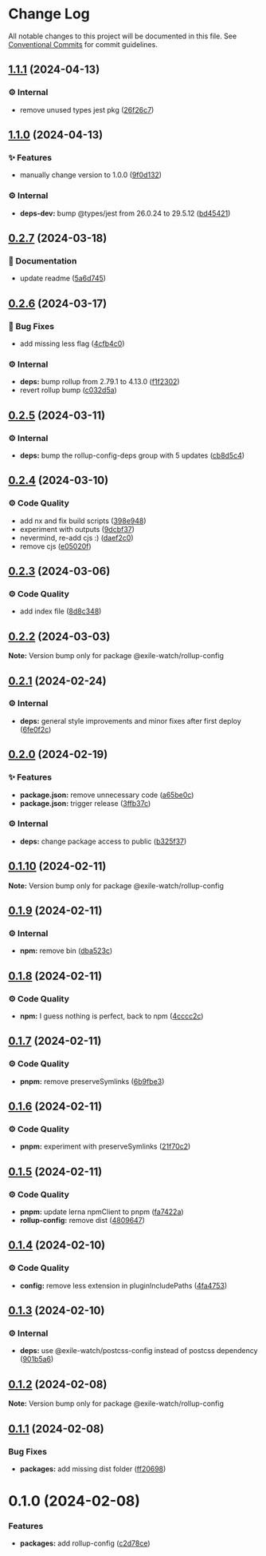 # Change Log

All notable changes to this project will be documented in this file.
See [Conventional Commits](https://conventionalcommits.org) for commit guidelines.

## [1.1.1](https://github.com/exile-watch/splinters/compare/@exile-watch/rollup-config@1.1.0...@exile-watch/rollup-config@1.1.1) (2024-04-13)


### ⚙️ Internal

* remove unused types jest pkg ([26f26c7](https://github.com/exile-watch/splinters/commit/26f26c7c7d8e9c5ae351f8cf04d6c4389a612f32))



## [1.1.0](https://github.com/exile-watch/splinters/compare/@exile-watch/rollup-config@0.2.7...@exile-watch/rollup-config@1.1.0) (2024-04-13)


### ✨ Features

* manually change version to 1.0.0 ([9f0d132](https://github.com/exile-watch/splinters/commit/9f0d1327ecfda3e8c7a10feee8fc4753a8fa347b))


### ⚙️ Internal

* **deps-dev:** bump @types/jest from 26.0.24 to 29.5.12 ([bd45421](https://github.com/exile-watch/splinters/commit/bd4542143fd1f87e3b2f0e383c92207d8c0b946b))



## [0.2.7](https://github.com/exile-watch/splinters/compare/@exile-watch/rollup-config@0.2.6...@exile-watch/rollup-config@0.2.7) (2024-03-18)


### 📄 Documentation

* update readme ([5a6d745](https://github.com/exile-watch/splinters/commit/5a6d745b01482110ecfb98e4981e8ef6d8f58724))



## [0.2.6](https://github.com/exile-watch/splinters/compare/@exile-watch/rollup-config@0.2.5...@exile-watch/rollup-config@0.2.6) (2024-03-17)


### 🐞 Bug Fixes

* add missing less flag ([4cfb4c0](https://github.com/exile-watch/splinters/commit/4cfb4c0e2e3e422fa4144938b1b03c11dece6153))


### ⚙️ Internal

* **deps:** bump rollup from 2.79.1 to 4.13.0 ([f1f2302](https://github.com/exile-watch/splinters/commit/f1f2302165de12ba724c4a66694b82562c1dcc3e))
* revert rollup bump ([c032d5a](https://github.com/exile-watch/splinters/commit/c032d5ab5bf1c0af2f3d36e6d1923b8e7e9c4186))



## [0.2.5](https://github.com/exile-watch/splinters/compare/@exile-watch/rollup-config@0.2.4...@exile-watch/rollup-config@0.2.5) (2024-03-11)


### ⚙️ Internal

* **deps:** bump the rollup-config-deps group with 5 updates ([cb8d5c4](https://github.com/exile-watch/splinters/commit/cb8d5c4ae8b57d7c711ffc6c4d04094ed5bac831))



## [0.2.4](https://github.com/exile-watch/splinters/compare/@exile-watch/rollup-config@0.2.3...@exile-watch/rollup-config@0.2.4) (2024-03-10)


### ⚙️ Code Quality

* add nx and fix build scripts ([398e948](https://github.com/exile-watch/splinters/commit/398e9482cc932566d39f1c627ce8803b3d4a8907))
* experiment with outputs ([9dcbf37](https://github.com/exile-watch/splinters/commit/9dcbf373be2fe1127bec423058052806f7e5b245))
* nevermind, re-add cjs :) ([daef2c0](https://github.com/exile-watch/splinters/commit/daef2c0d99034ed92349ea6111b0c7d7d23fd395))
* remove cjs ([e05020f](https://github.com/exile-watch/splinters/commit/e05020f44720bd355205120a60bd8a8eee5944de))



## [0.2.3](https://github.com/exile-watch/splinters/compare/@exile-watch/rollup-config@0.2.2...@exile-watch/rollup-config@0.2.3) (2024-03-06)


### ⚙️ Code Quality

* add index file ([8d8c348](https://github.com/exile-watch/splinters/commit/8d8c34882502b25c3bc5ec45a2bd2034c2cf988f))



## [0.2.2](https://github.com/exile-watch/splinters/compare/@exile-watch/rollup-config@0.2.1...@exile-watch/rollup-config@0.2.2) (2024-03-03)

**Note:** Version bump only for package @exile-watch/rollup-config





## [0.2.1](https://github.com/exile-watch/splinters/compare/@exile-watch/rollup-config@0.2.0...@exile-watch/rollup-config@0.2.1) (2024-02-24)


### ⚙️ Internal

* **deps:** general style improvements and minor fixes after first deploy ([6fe0f2c](https://github.com/exile-watch/splinters/commit/6fe0f2c7d514a8464f9f8b988b71e96dfc5a578f))



## [0.2.0](https://github.com/exile-watch/nucleus/compare/@exile-watch/rollup-config@0.1.10...@exile-watch/rollup-config@0.2.0) (2024-02-19)


### ✨ Features

* **package.json:** remove unnecessary code ([a65be0c](https://github.com/exile-watch/nucleus/commit/a65be0cc6934af4b63db3f6c5478b789afd991d5))
* **package.json:** trigger release ([3ffb37c](https://github.com/exile-watch/nucleus/commit/3ffb37cfb433f12ae0dcf1f5336e6bbfa22b0e9e))


### ⚙️ Internal

* **deps:** change package access to public ([b325f37](https://github.com/exile-watch/nucleus/commit/b325f372d27da37865ee70f26306f79a48944597))



## [0.1.10](https://github.com/exile-watch/nucleus/compare/@exile-watch/rollup-config@0.1.9...@exile-watch/rollup-config@0.1.10) (2024-02-11)

**Note:** Version bump only for package @exile-watch/rollup-config





## [0.1.9](https://github.com/exile-watch/nucleus/compare/@exile-watch/rollup-config@0.1.8...@exile-watch/rollup-config@0.1.9) (2024-02-11)


### ⚙️ Internal

* **npm:** remove bin ([dba523c](https://github.com/exile-watch/nucleus/commit/dba523c49282f8b0986197d2f88c8ef674cb834d))



## [0.1.8](https://github.com/exile-watch/nucleus/compare/@exile-watch/rollup-config@0.1.7...@exile-watch/rollup-config@0.1.8) (2024-02-11)


### ⚙️ Code Quality

* **npm:** I guess nothing is perfect, back to npm ([4cccc2c](https://github.com/exile-watch/nucleus/commit/4cccc2c3aebe22d0c99f260b22163aa715a7123a))



## [0.1.7](https://github.com/exile-watch/nucleus/compare/@exile-watch/rollup-config@0.1.6...@exile-watch/rollup-config@0.1.7) (2024-02-11)


### ⚙️ Code Quality

* **pnpm:** remove preserveSymlinks ([6b9fbe3](https://github.com/exile-watch/nucleus/commit/6b9fbe3138b4ac4ecd1c53186e6d27636a095eeb))



## [0.1.6](https://github.com/exile-watch/nucleus/compare/@exile-watch/rollup-config@0.1.5...@exile-watch/rollup-config@0.1.6) (2024-02-11)


### ⚙️ Code Quality

* **pnpm:** experiment with preserveSymlinks ([21f70c2](https://github.com/exile-watch/nucleus/commit/21f70c2fa6bd59ef184b743fa8b20740d10dac06))



## [0.1.5](https://github.com/exile-watch/nucleus/compare/@exile-watch/rollup-config@0.1.4...@exile-watch/rollup-config@0.1.5) (2024-02-11)


### ⚙️ Code Quality

* **pnpm:** update lerna npmClient to pnpm ([fa7422a](https://github.com/exile-watch/nucleus/commit/fa7422a2b874dd9ea651d635b9e89cecf24b20b5))
* **rollup-config:** remove dist ([4809647](https://github.com/exile-watch/nucleus/commit/48096479b9789da11a7e3cc051dcad4b692d1516))



## [0.1.4](https://github.com/exile-watch/nucleus/compare/@exile-watch/rollup-config@0.1.3...@exile-watch/rollup-config@0.1.4) (2024-02-10)


### ⚙️ Code Quality

* **config:** remove less extension in pluginIncludePaths ([4fa4753](https://github.com/exile-watch/nucleus/commit/4fa475340c0f0bbe5f99331f806d69a656b3db93))



## [0.1.3](https://github.com/exile-watch/nucleus/compare/@exile-watch/rollup-config@0.1.2...@exile-watch/rollup-config@0.1.3) (2024-02-10)


### ⚙️ Internal

* **deps:** use @exile-watch/postcss-config instead of postcss dependency ([901b5a6](https://github.com/exile-watch/nucleus/commit/901b5a664c0b5c286dee535f6e4bb91c5e25946a))



## [0.1.2](https://github.com/exile-watch/nucleus/compare/@exile-watch/rollup-config@0.1.1...@exile-watch/rollup-config@0.1.2) (2024-02-08)

**Note:** Version bump only for package @exile-watch/rollup-config





## [0.1.1](https://github.com/exile-watch/nucleus/compare/@exile-watch/rollup-config@0.1.0...@exile-watch/rollup-config@0.1.1) (2024-02-08)


### Bug Fixes

* **packages:** add missing dist folder ([ff20698](https://github.com/exile-watch/nucleus/commit/ff206984b18a24c271eeb5fd2bb476c538c3ea58))





# 0.1.0 (2024-02-08)


### Features

* **packages:** add rollup-config ([c2d78ce](https://github.com/exile-watch/nucleus/commit/c2d78ce74710cfa28ed15a2d1800ffa1c8f07a37))
